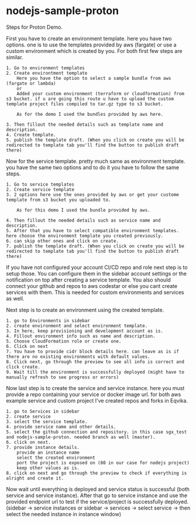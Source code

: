 # nodejs-sample-proton

Steps for Proton Demo.

First you have to create an environment template. here you have two options. one is to use the templates provided by aws (fargate) or use a custom environment which is created by you.
For both first few steps are similar.

	1. Go to environment templates 
	2. Create environtment template
		Here you have the option to select a sample bundle from aws (fargate or lambda)
		or 
		Added your custom environment (terraform or cloudformation) from s3 bucket. if u are going this route u have to upload the custom template project files compiled to tar.gz type to s3 bucket.
	
		As for the demo I used the bundles provided by aws here.

	3. Then fillout the needed details such as template name and description.
	4. Create template.
	5. publish the template draft. (When you click on create you will be redirected to template tab you'll find the button to publish draft there)

Now for the service template. pretty much same as environment template. you have the same two options and to do it you have to follow the same steps.

	1. Go to service templates
	2. Create service template
	3. 2 options here use the ones provided by aws or get your custome template from s3 bucket you uploaded to.
	
		As for this demo I used the bundle provided by aws.
	
	4. Then fillout the needed details such as service name and description.
	5. After that you have to select compatible environment templates. here choose the environment template you created previously.
	6. can skip other ones and click on create.
	7. publish the template draft. (When you click on create you will be redirected to template tab you'll find the button to publish draft there)

If you have not configured your account CI/CD repo and role next step is to setup those. You can configure them in the sidebar account settings or the notification on top after creating a service template.
You also should connect your github and repos to aws codestar or else you cant create services with them. This is needed for custom environments and services as well.

Next step is to create an environment using the created template.
	
	1. go to Environments in sidebar
	2. create environment and select environment template.
	3. In here, keep provisioning and development account as is.
	4. Fillout environment info such as name and description.
	5. Choose CloudFormation role or create one.
	6. Click on next
	7. You have to provide cidr block details here. can leave as is if there are no existing environments with default values.
	8. Click next, go through the preview to see all info is correct and click create.
	9. Wait till the environment is successfully deployed (might have to manually refresh to see progress or errors)

Now last step is to create the service and service instance. here you must provide a repo containing your service or docker image url. for both aws example service and custom project I've created repos and forks in Eqvika.

	1. go to Services in sidebar
	2. create service
	3. select the service template.
	4. provide service name and other details.
	5. select the github connection and repository. in this case sgx_test and nodejs-sample-proton. needed branch as well (master).
	6. click on next.
	7. provide instance details.
		provide an instance name
		select the created environment
		port the project is exposed on (80 in our case for nodejs project)
		keep other values as is.
	8. click on next and go through the preview to check if everything is alright and create it.

Now wait until everything is deployed and service status is successful (both service and service instance).
After that go to service instance and use the provided endpoint url to test if the service/project is successfully deployed.
(sidebar -> service instances or sidebar -> services -> select service -> then select the needed instance in instance window)
	
